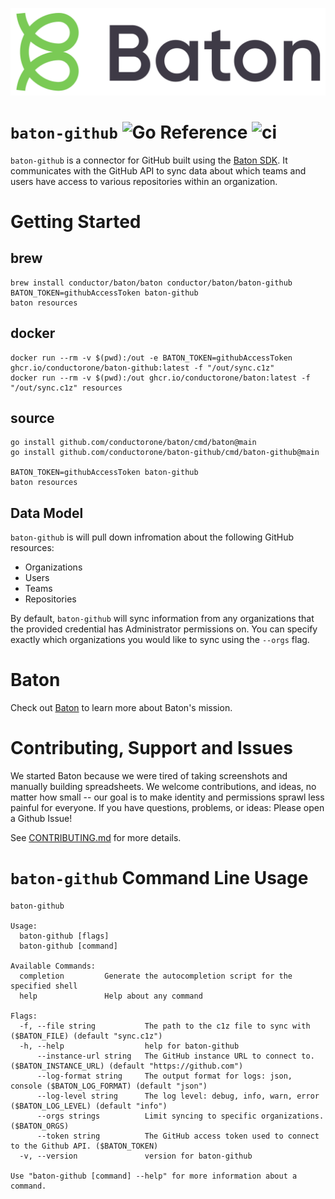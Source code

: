 ![Baton Logo](./docs/images/baton-logo.png)

# `baton-github` ![Go Reference](https://pkg.go.dev/badge/github.com/conductorone/baton-github.svg) ![ci](https://github.com/conductorone/baton-github/actions/workflows/main.yaml/badge.svg)

`baton-github` is a connector for GitHub built using the [Baton SDK](https://github.com/conductorone/baton-sdk). It communicates with the GitHub API to sync data about which teams and users have access to various repositories within an organization.

# Getting Started
## brew
```
brew install conductor/baton/baton conductor/baton/baton-github
BATON_TOKEN=githubAccessToken baton-github
baton resources
```

## docker
```
docker run --rm -v $(pwd):/out -e BATON_TOKEN=githubAccessToken ghcr.io/conductorone/baton-github:latest -f "/out/sync.c1z"
docker run --rm -v $(pwd):/out ghcr.io/conductorone/baton:latest -f "/out/sync.c1z" resources
```

## source
```
go install github.com/conductorone/baton/cmd/baton@main
go install github.com/conductorone/baton-github/cmd/baton-github@main

BATON_TOKEN=githubAccessToken baton-github 
baton resources
```

## Data Model
`baton-github` is will pull down infromation about the following GitHub resources:
- Organizations
- Users
- Teams
- Repositories

By default, `baton-github` will sync information from any organizations that the provided credential has Administrator permissions on. You can specify exactly which organizations you would like to sync using the `--orgs` flag.

# Baton

Check out [Baton](https://github.com/conductorone/baton) to learn more about Baton's mission.

# Contributing, Support and Issues

We started Baton because we were tired of taking screenshots and manually building spreadsheets.  We welcome contributions, and ideas, no matter how small -- our goal is to make identity and permissions sprawl less painful for everyone.  If you have questions, problems, or ideas: Please open a Github Issue!

See [CONTRIBUTING.md](./CONTRIBUTING.md) for more details.

# `baton-github` Command Line Usage

```
baton-github

Usage:
  baton-github [flags]
  baton-github [command]

Available Commands:
  completion         Generate the autocompletion script for the specified shell
  help               Help about any command

Flags:
  -f, --file string           The path to the c1z file to sync with ($BATON_FILE) (default "sync.c1z")
  -h, --help                  help for baton-github
      --instance-url string   The GitHub instance URL to connect to. ($BATON_INSTANCE_URL) (default "https://github.com")
      --log-format string     The output format for logs: json, console ($BATON_LOG_FORMAT) (default "json")
      --log-level string      The log level: debug, info, warn, error ($BATON_LOG_LEVEL) (default "info")
      --orgs strings          Limit syncing to specific organizations. ($BATON_ORGS)
      --token string          The GitHub access token used to connect to the Github API. ($BATON_TOKEN)
  -v, --version               version for baton-github

Use "baton-github [command] --help" for more information about a command.